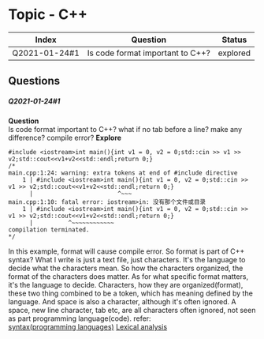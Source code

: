# Topic - C++

| Index | Question | Status |
| ----- | -------- | ------ |
| Q2021-01-24#1 | Is code format important to C++? | explored |


## Questions

##### Q2021-01-24#1
__Question__  
Is code format important to C++? what if no tab before a line? make any difference? compile error?
__Explore__  

```
#include <iostream>int main(){int v1 = 0, v2 = 0;std::cin >> v1 >> v2;std::cout<<v1+v2<<std::endl;return 0;}
/*
main.cpp:1:24: warning: extra tokens at end of #include directive
    1 | #include <iostream>int main(){int v1 = 0, v2 = 0;std::cin >> v1 >> v2;std::cout<<v1+v2<<std::endl;return 0;}
      |                        ^~~~
main.cpp:1:10: fatal error: iostream>in: 没有那个文件或目录
    1 | #include <iostream>int main(){int v1 = 0, v2 = 0;std::cin >> v1 >> v2;std::cout<<v1+v2<<std::endl;return 0;}
      |          ^~~~~~~~~~~~~
compilation terminated.
*/
```
In this example, format will cause compile error. So format is part of C++ syntax?
What I write is just a text file, just characters. It's the language to decide what the characters mean. So how the characters organized, the format of the characters does matter. As for what specific format matters, it's the language to decide. Characters, how they are organized(format), these two thing combined to be a token, which has meaning defined by the language. And space is also a character, although it's often ignored. A space, new line character, tab etc, are all characters often ignored, not seen as part programming language(code).
refer:   
[syntax(programming languages)](https://en.wikipedia.org/wiki/Syntax_(programming_languages)) 
[Lexical analysis](https://en.wikipedia.org/wiki/Lexical_analysis#Token)